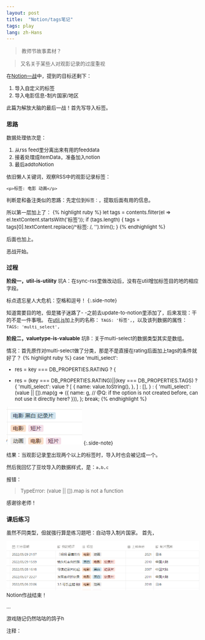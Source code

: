 ```yaml
---
layout: post
title:  "Notion/tags笔记"
tags: play
lang: zh-Hans
---
```

><font size=2>教师节故事素材？

> 又名关于某些人对观影记录的过度重视

在[Notion一战](/2022/05/22/notion-noday.html)中，提到的目标还剩下：
1. 导入自定义的标签
2. 导入电影信息-制片国家/地区

此篇为解放大脑的最后一战！首先写导入标签。

### 思路
数据处理依次是：
1. 从rss feed里分离出来有用的feeddata
2. 接着处理成itemData，准备加入notion
3. 最后addtoNotion

依旧懒人关键词，观察RSS中的观影记录标签：

`<p>标签: 电影 动画</p>`

判断是和备注类似的思路：先定位到`标签：`，提取后面有用的信息。

所以第一层加上了：
{% highlight ruby %}
  let tags = contents.filter(el => el.textContent.startsWith('标签'));
  if (tags.length) {
    tags = tags[0].textContent.replace(/^标签: /, '').trim();
  }
{% endhighlight %}

后面也加上。

恶战开始。

### 过程
**阶段一，util-is-utility**
坑A：在sync-rss里做改动后，没有在util增加标签目的地的相应字段。

标点遗忘星人大危机：空格和逗号！
{:.side-note}

知道需要目的地，但是猪子迷路了- -之前去update-to-notion里添加了，后来发现：干的不是一件事哦。
在[util.js]()加上列的名称： `TAGS: '标签',`，以及该列数据的属性：`TAGS: 'multi_select',`

**阶段二，valuetype-is-valuable**
坑B：关于multi-select的数据类型其实是数组。

情况：首先原作对multi-select做了分类，那是不是直接在rating后面加上tags的条件就好了？
{% highlight ruby %}
  case 'multi_select':
  +  res = key === DB_PROPERTIES.RATING ? {
  -  res = (key === DB_PROPERTIES.RATING)||(key === DB_PROPERTIES.TAGS) ? {
      'multi_select': value ? [
        {
          name: value.toString(),
        },
      ] : [],
    } : {
      'multi_select': (value || []).map(g => ({
        name: g, // @Q: if the option is not created before, can not use it directly here?
      })),
    };
    break;
{% endhighlight %}

![screenshot](/assets/images/posts/220530/02.png)
{:.side-note}

结果：当观影记录里出现两个以上的标签时，导入时也会被记成一个。

然后我回忆了豆坟导入的数据样式，是：`a,b,c`

报错：
> TypeError: (value || []).map is not a function



感谢徐老师！


### 课后练习

虽然不同类型，但就强行算是练习题吧：自动导入制片国家。
首先，


![screenshot](/assets/images/posts/220530/01.png)
Notion作战结束！

...

游戏随记仍然咕咕的鸽子h


注释：

[^1]:
